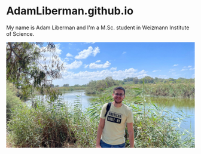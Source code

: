 # AdamLiberman.github.io

My name is Adam Liberman and I'm a M.Sc. student in Weizmann Institute of Science. 

![](PHOTO.jpg)
